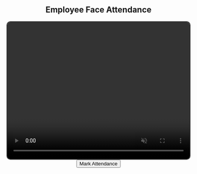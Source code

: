 <!-- index.html --><!DOCTYPE html><html lang="en">
<head>
  <meta charset="UTF-8">
  <meta name="viewport" content="width=device-width, initial-scale=1.0">
  <title>Face Attendance System</title>
  <script defer src="https://cdn.jsdelivr.net/npm/face-api.js"></script>
  <link href="https://cdn.jsdelivr.net/npm/bootstrap@5.3.0/dist/css/bootstrap.min.css" rel="stylesheet">
  <style>
    body { text-align: center; padding: 2rem; }
    video { border: 2px solid #333; border-radius: 10px; }
    .status { margin-top: 1rem; font-weight: bold; }
  </style>
</head>
<body>
  <h2>Employee Face Attendance</h2>
  <video id="video" width="480" height="360" autoplay muted></video>
  <br>
  <button class="btn btn-primary mt-3" onclick="markAttendance()">Mark Attendance</button>
  <div class="status" id="status"></div>  <script>
    const video = document.getElementById('video');

    Promise.all([
      faceapi.nets.tinyFaceDetector.loadFromUri('/models'),
      faceapi.nets.faceLandmark68Net.loadFromUri('/models'),
      faceapi.nets.faceRecognitionNet.loadFromUri('/models')
    ]).then(startVideo);

    function startVideo() {
      navigator.mediaDevices.getUserMedia({ video: {} })
        .then(stream => video.srcObject = stream)
        .catch(err => console.error("Camera error:", err));
    }

    async function markAttendance() {
      const detections = await faceapi.detectAllFaces(video, new faceapi.TinyFaceDetectorOptions())
        .withFaceLandmarks().withFaceDescriptors();

      if (detections.length === 0) {
        document.getElementById('status').innerText = 'No face detected!';
        return;
      }

      // Placeholder: Replace this with real face matching logic
      const employeeName = "John Doe";
      const time = new Date().toLocaleString();

      fetch('http://localhost:3000/attendance', {
        method: 'POST',
        headers: { 'Content-Type': 'application/json' },
        body: JSON.stringify({ name: employeeName, time })
      })
      .then(res => res.json())
      .then(data => {
        document.getElementById('status').innerText = 'Attendance marked for ' + employeeName;
      })
      .catch(err => {
        console.error(err);
       
